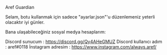 Aref Guardian

Selam, botu kullanmak için sadece "ayarlar.json"'u düzenlemeniz yeterli olacaktır iyi günler.

Bana ulaşabileceğiniz sosyal medya hesaplarım:

Discord sunucum : https://discord.gg/Qy4AHeGMUZ 
Discord kullanıcı adım : aref#0118 
İnstagram adresim : https://www.instagram.com/always.aref/
